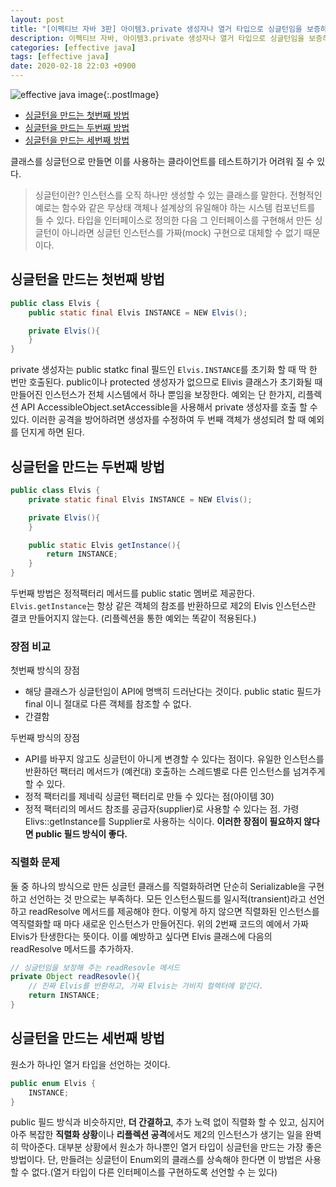```yaml
---
layout: post
title: "[이펙티브 자바 3판] 아이템3.private 생성자나 열거 타입으로 싱글턴임을 보증하라."
description: 이펙티브 자바, 아이템3.private 생성자나 열거 타입으로 싱글턴임을 보증하라.
categories: [effective java]
tags: [effective java]
date: 2020-02-18 22:03 +0900
---
```


![effective java image](https://user-images.githubusercontent.com/28615416/75598228-81ca1c00-5add-11ea-9319-e949af4e07cd.png){:.postImage}

<!-- TOC -->

- [싱글턴을 만드는 첫번째 방법](#싱글턴을-만드는-첫번째-방법)
- [싱글턴을 만드는 두번째 방법](#싱글턴을-만드는-두번째-방법)
- [싱글턴을 만드는 세번째 방법](#싱글턴을-만드는-세번째-방법)

<!-- /TOC -->

클래스를 싱글턴으로 만들면 이를 사용하는 클라이언트를 테스트하기가 어려워 질 수 있다.

> 싱글턴이란? 인스턴스를 오직 하나만 생성할 수 있는 클래스를 말한다. 전형적인 예로는 함수와 같은 무상태 객체나 설계상의 유일해야 하는 시스템 컴포넌트를 들 수 있다.
> 타입을 인터페이스로 정의한 다음 그 인터페이스를 구현해서 만든 싱글턴이 아니라면 싱글턴 인스턴스를 가짜(mock) 구현으로 대체할 수 없기 때문이다.

## 싱글턴을 만드는 첫번째 방법

```java
public class Elvis {
    public static final Elvis INSTANCE = NEW Elvis();

    private Elvis(){
    }
}
```

private 생성자는 public statkc final 필드인 `Elvis.INSTANCE`를 초기화 할 때 딱 한 번만 호출된다.
public이나 protected 생성자가 없으므로 Elivis 클래스가 초기화될 때 만들어진 인스턴스가 전체 시스템에서 하나 뿐임을 보장한다.
예외는 단 한가지, 리플렉션 API AccessibleObject.setAccessible을 사용해서 private 생성자를 호출 할 수 있다.
이러한 공격을 방어하려면 생성자를 수정하여 두 번째 객체가 생성되려 할 때 예외를 던지게 하면 된다.

## 싱글턴을 만드는 두번째 방법

```java
public class Elvis {
    private static final Elvis INSTANCE = NEW Elvis();

    private Elvis(){
    }

    public static Elvis getInstance(){
        return INSTANCE;
    }
}
```

두번째 방법은 정적팩터리 메서드를 public static 멤버로 제공한다. `Elvis.getInstance`는 항상 같은 객체의 참조를 반환하므로 제2의 Elvis 인스턴스란 결코 만들어지지 않는다. (리플렉션을 통한 예외는 똑같이 적용된다.)

### 장점 비교

첫번째 방식의 장점

- 해당 클래스가 싱글턴임이 API에 명백히 드러난다는 것이다. public static 필드가 final 이니 절대로 다른 객체를 참조할 수 없다.
- 간결함

두번째 방식의 장점

- API를 바꾸지 않고도 싱글턴이 아니게 변경할 수 있다는 점이다. 유일한 인스턴스를 반환하던 팩터리 메서드가 (예컨대) 호출하는 스레드별로 다른 인스턴스를 넘겨주게 할 수 있다.
- 정적 팩터리를 제네릭 싱글턴 팩터리로 만들 수 있다는 점(아이템 30)
- 정적 팩터리의 메서드 참조를 공급자(supplier)로 사용할 수 있다는 점. 가령 Elivs::getInstance를 Supplier<Elvis>로 사용하는 식이다. **이러한 장점이 필요하지 않다면 public 필드 방식이 좋다.**

### 직렬화 문제

둘 중 하나의 방식으로 만든 싱글턴 클래스를 직렬화하려면 단순히 Serializable을 구현하고 선언하는 것 만으로는 부족하다. 모든 인스턴스필드를 일시적(transient)라고 선언하고 readResolve 메서드를 제공해야 한다. 이렇게 하지 않으면 직렬화된 인스턴스를 역직렬화할 때 마다 새로운 인스턴스가 만들어진다. 위의 2번째 코드의 예에서 가짜 Elvis가 탄생한다는 뜻이다. 이를 예방하고 싶다면 Elvis 클래스에 다음의 readResolve 메서드를 추가하자.

```java
// 싱글턴임을 보장해 주는 readResovle 메서드
private Object readResovle(){
    // 진짜 Elvis를 반환하고, 가짜 Elvis는 가비지 컬렉터에 맡긴다.
    return INSTANCE;
}
```

## 싱글턴을 만드는 세번째 방법

원소가 하나인 열거 타입을 선언하는 것이다.

```java
public enum Elvis {
    INSTANCE;
}
```

public 필드 방식과 비슷하지만, **더 간결하고**, 추가 노력 없이 직렬화 할 수 있고, 심지어 아주 복잡한 **직렬화 상황**이나 **리플렉션 공격**에서도 제2의 인스턴스가 생기는 일을 완벽히 막아준다. 대부분 상황에서 원소가 하나뿐인 열거 타입이 싱글턴을 만드는 가장 좋은 방법이다. 단, 만들려는 싱글턴이 Enum외의 클래스를 상속해야 한다면 이 방법은 사용할 수 없다.(열거 타입이 다른 인터페이스를 구현하도록 선언할 수 는 있다)
